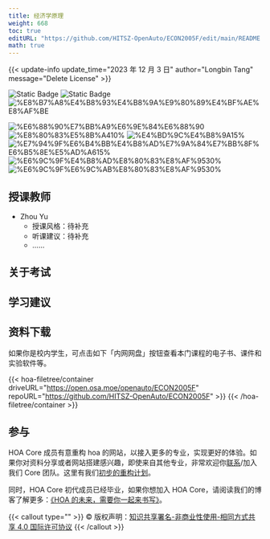 ```yaml
---
title: 经济学原理
weight: 668
toc: true
editURL: "https://github.com/HITSZ-OpenAuto/ECON2005F/edit/main/README.md"
math: true
---
```


{{< update-info update_time="2023 年 12 月 3 日" author="Longbin Tang" message="Delete License" >}}


<div class="hoa-badge">

![Static Badge](https://img.shields.io/badge/%E8%80%83%E6%9F%A5%E8%AF%BE-green)
![Static Badge](https://img.shields.io/badge/%E5%AD%A6%E5%88%86-4-moccasin)
![%E8%B7%A8%E4%B8%93%E4%B8%9A%E9%80%89%E4%BF%AE%E8%AF%BE](https://img.shields.io/badge/%E8%B7%A8%E4%B8%93%E4%B8%9A%E9%80%89%E4%BF%AE%E8%AF%BE-lightskyblue)

![%E6%88%90%E7%BB%A9%E6%9E%84%E6%88%90](https://img.shields.io/badge/%E6%88%90%E7%BB%A9%E6%9E%84%E6%88%90-gold)
![%E8%80%83%E5%8B%A410%](https://img.shields.io/badge/%E8%80%83%E5%8B%A4-10%25-wheat)
![%E4%BD%9C%E4%B8%9A15%](https://img.shields.io/badge/%E4%BD%9C%E4%B8%9A-15%25-wheat)
![%E7%94%9F%E6%B4%BB%E4%B8%AD%E7%9A%84%E7%BB%8F%E6%B5%8E%E5%AD%A615%](https://img.shields.io/badge/%E7%94%9F%E6%B4%BB%E4%B8%AD%E7%9A%84%E7%BB%8F%E6%B5%8E%E5%AD%A6-15%25-wheat)
![%E6%9C%9F%E4%B8%AD%E8%80%83%E8%AF%9530%](https://img.shields.io/badge/%E6%9C%9F%E4%B8%AD%E8%80%83%E8%AF%95-30%25-wheat)
![%E6%9C%9F%E6%9C%AB%E8%80%83%E8%AF%9530%](https://img.shields.io/badge/%E6%9C%9F%E6%9C%AB%E8%80%83%E8%AF%95-30%25-wheat)

</div>

## 授课教师

- Zhou Yu
  - 授课风格：待补充
  - 听课建议：待补充
  - ……

## 关于考试

## 学习建议

## 资料下载

如果你是校内学生，可点击如下「内网网盘」按钮查看本门课程的电子书、课件和实验软件等。

{{< hoa-filetree/container driveURL="https://open.osa.moe/openauto/ECON2005F" repoURL="https://github.com/HITSZ-OpenAuto/ECON2005F" >}}
{{< /hoa-filetree/container >}}

## 参与

HOA Core 成员有意重构 hoa 的网站，以接入更多的专业，实现更好的体验。如果你对资料分享或者网站搭建感兴趣，即使来自其他专业，非常欢迎你[联系](mailto:hi@hoa.moe)/加入我们 Core 团队。这里有我们[初步的重构计划](https://historical-mousepad-286.notion.site/HOA-1f71751ad5fe80978c70d9e32330d7e6)。

同时，HOA Core 初代成员已经毕业，如果你想加入 HOA Core，请阅读我们的博客了解更多：[《HOA 的未来，需要你一起来书写》](https://hoa.moe/news/future-of-hoa)。

{{< callout type="" >}}
  © 版权声明：[知识共享署名-非商业性使用-相同方式共享 4.0 国际许可协议](https://creativecommons.org/licenses/by-nc-sa/4.0/)
{{< /callout >}}

